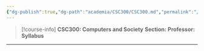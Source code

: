 ```yaml
---
{"dg-publish":true,"dg-path":"academia/CSC300/CSC300.md","permalink":"/academia/csc-300/csc-300/","tags":["university","cs","course-page"],"created":"2024-06-22T16:06:28.504-07:00","updated":"2024-06-22T17:21:00.736-07:00"}
---
```


> [!course-info] **CSC300: Computers and Society**
> **Section:** 
> **Professor:** 
> **Syllabus**

---

